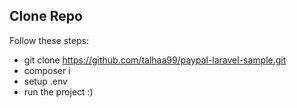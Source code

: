 ## Clone Repo

Follow these steps:

- git clone https://github.com/talhaa99/paypal-laravel-sample.git
- composer i
- setup .env
- run the project :)
